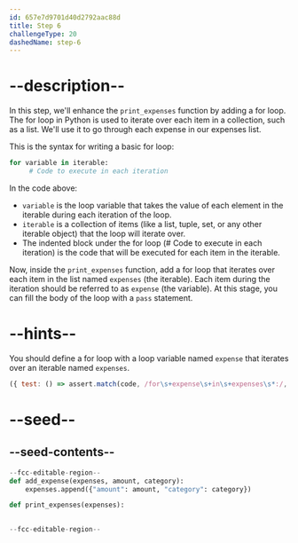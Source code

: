 ```yaml
---
id: 657e7d9701d40d2792aac88d
title: Step 6
challengeType: 20
dashedName: step-6
---
```


# --description--

In this step, we'll enhance the `print_expenses` function by adding a for loop. The for loop in Python is used to iterate over each item in a collection, such as a list. We'll use it to go through each expense in our expenses list.

This is the syntax for writing a basic for loop:

```py
for variable in iterable:
     # Code to execute in each iteration
```

In the code above: 
- `variable` is the loop variable that takes the value of each element in the iterable during each iteration of the loop.
- `iterable` is a collection of items (like a list, tuple, set, or any other iterable object) that the loop will iterate over.
- The indented block under the for loop (# Code to execute in each iteration) is the code that will be executed for each item in the iterable.

Now, inside the `print_expenses` function, add a for loop that iterates over each item in the list named `expenses` (the iterable). Each item during the iteration should be referred to as `expense` (the variable). At this stage, you can fill the body of the loop with a `pass` statement.

# --hints--


You should define a for loop with a loop variable named `expense` that iterates over an iterable named `expenses`.

```js
({ test: () => assert.match(code, /for\s+expense\s+in\s+expenses\s*:/, ) })

```

# --seed--

## --seed-contents--

```py
--fcc-editable-region--
def add_expense(expenses, amount, category):
    expenses.append({"amount": amount, "category": category})

def print_expenses(expenses):
    

--fcc-editable-region--
```
